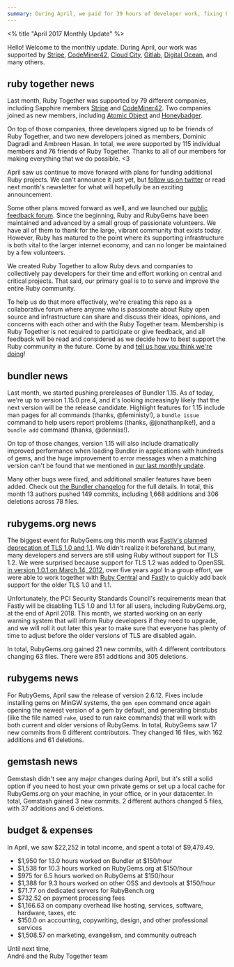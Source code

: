 ```yaml
---
summary: During April, we paid for 39 hours of developer work, fixing bugs, applying security patches, and worked with Fastly to prevent a major outage for some users.
---
```


<% title "April 2017 Monthly Update" %>

Hello! Welcome to the monthly update. During April, our work was supported by [Stripe](http://stripe.com/), [CodeMiner42](http://www.codeminer42.com), [Cloud City](http://cloudcity.io), [Gitlab](http://gitlab.com/), [Digital Ocean](http://digitalocean.com/), and many others.

## ruby together news

Last month, Ruby Together was supported by 79 different companies, including Sapphire members [Stripe](https://stripe.com) and [CodeMiner42](http://www.codeminer42.com). Two companies joined as new members, including [Atomic Object](https://atomicobject.com) and [Honeybadger](https://honeybadger.io/).

On top of those companies, three developers signed up to be friends of Ruby Together, and two new developers joined as members, Dominic Dagradi and Ambreen Hasan. In total, we were supported by 115 individual members and 76 friends of Ruby Together. Thanks to all of our members for making everything that we do possible. &lt;3

April saw us continue to move forward with plans for funding additional Ruby projects. We can't announce it just yet, but [follow us on twitter](https://twitter.com/rubytogether) or read next month's newsletter for what will hopefully be an exciting announcement.

Some other plans moved forward as well, and we launched our [public feedback forum](https://github.com/rubytogether/feedback). Since the beginning, Ruby and RubyGems have been maintained and advanced by a small group of passionate volunteers. We have all of them to thank for the large, vibrant community that exists today. However, Ruby has matured to the point where its supporting infrastructure is both vital to the larger internet economy, and can no longer be maintained by a few volunteers.

We created Ruby Together to allow Ruby devs and companies to collectively pay developers for their time and effort working on central and critical projects. That said, our primary goal is to to serve and improve the entire Ruby community.

To help us do that more effectively, we're creating this repo as a collaborative forum where anyone who is passionate about Ruby open source and infrastructure can share and discuss their ideas, opinions, and concerns with each other and with the Ruby Together team. Membership is Ruby Together is not required to participate or give feedback, and all feedback will be read and considered as we decide how to best support the Ruby community in the future. Come by and [tell us how you think we're doing](https://github.com/rubytogether/feedback/issues)!

## bundler news

Last month, we started pushing prereleases of Bundler 1.15. As of today, we're up to version 1.15.0.pre.4, and it's looking increasingly likely that the next version will be the release candidate. Highlight features for 1.15 include man pages for all commands (thanks, @feministy!), a `bundle issue` command to help users report problems (thanks, @jonathanpike!), and a `bundle add` command (thanks, @denniss!).

On top of those changes, version 1.15 will also include dramatically improved performance when loading Bundler in applications with hundreds of gems, and the huge improvement to error messages when a matching version can't be found that we mentioned in [our last monthly update](https://rubytogether.org/news/2017-04-18-march-2017-monthly-update).

Many other bugs were fixed, and additional smaller features have been added. Check out [the Bundler changelog](https://github.com/bundler/bundler/blob/master/CHANGELOG.md) for the full details. In total, this month 13 authors pushed 149 commits, including 1,668 additions and 306 deletions across 78 files.

## rubygems.org news

The biggest event for RubyGems.org this month was [Fastly's planned deprecation of TLS 1.0 and 1.1](https://www.fastly.com/blog/phase-two-our-tls-10-and-11-deprecation-plan/). We didn't realize it beforehand, but many, many developers and servers are still using Ruby without support for TLS 1.2. We were surprised because support for TLS 1.2 was added to OpenSSL [in version 1.0.1 on March 14, 2012](https://en.wikipedia.org/wiki/OpenSSL#Major_version_releases), over five years ago! In a group effort, we were able to work together with [Ruby Central](http://rubycentral.org) and [Fastly](https://www.fastly.com) to quickly add back support for the older TLS 1.0 and 1.1.

Unfortunately, the PCI Security Standards Council's requirements mean that Fastly will be disabling TLS 1.0 and 1.1 for all users, including RubyGems.org, at the end of April 2018. This month, we started working on an early warning system that will inform Ruby developers if they need to upgrade, and we will roll it out later this year to make sure that everyone has plenty of time to adjust before the older versions of TLS are disabled again.

In total, RubyGems.org gained 21 new commits, with 4 different contributors changing 63 files. There were 851 additions and 305 deletions.

## rubygems news

For RubyGems, April saw the release of version 2.6.12. Fixes include installing gems on MinGW systems, the `gem open` command once again opening the newest version of a gem by default, and generating binstubs (like the file named `rake`, used to run rake commands) that will work with both current and older versions of RubyGems. In total, RubyGems saw 17 new commits from 6 different contributors. They changed 16 files, with 162 additions and 61 deletions.

## gemstash news

Gemstash didn't see any major changes during April, but it's still a solid option if you need to host your own private gems or set up a local cache for RubyGems.org on your machine, in your office, or in your datacenter. In total, Gemstash gained 3 new commits. 2 different authors changed 5 files, with 37 additions and 6 deletions.

## budget & expenses

In April, we saw $22,252 in total income, and spent a total of $9,479.49.

* $1,950 for 13.0 hours worked on Bundler at $150/hour
* $1,538 for 10.3 hours worked on RubyGems.org at $150/hour
* $975 for 6.5 hours worked on RubyGems at $150/hour
* $1,388 for 9.3 hours worked on other OSS and devtools at $150/hour
* $71.77 on dedicated servers for RubyBench.org
* $732.52 on payment processing fees
* $1,166.63 on company overhead like hosting, services, software, hardware, taxes, etc
* $150.0 on accounting, copywriting, design, and other professional services
* $1,508.57 on marketing, evangelism, and community outreach

Until next time,<br>
André and the Ruby Together team
